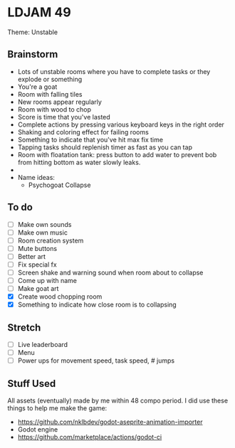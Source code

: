 # LDJAM 49
Theme: Unstable

## Brainstorm
- Lots of unstable rooms where you have to complete tasks or they explode or something
- You're a goat
- Room with falling tiles
- New rooms appear regularly
- Room with wood to chop
- Score is time that you've lasted
- Complete actions by pressing various keyboard keys in the right order
- Shaking and coloring effect for failing rooms
- Something to indicate that you've hit max fix time
- Tapping tasks should replenish timer as fast as you can tap
- Room with floatation tank: press button to add water to prevent bob from hitting bottom as water slowly leaks.
- 
- Name ideas:
  - Psychogoat Collapse

## To do
- [ ] Make own sounds
- [ ] Make own music
- [ ] Room creation system
- [ ] Mute buttons
- [ ] Better art
- [ ] Fix special fx
- [ ] Screen shake and warning sound when room about to collapse
- [ ] Come up with name
- [ ] Make goat art
- [x] Create wood chopping room
- [x] Something to indicate how close room is to collapsing

## Stretch
- [ ] Live leaderboard
- [ ] Menu
- [ ] Power ups for movement speed, task speed, # jumps

## Stuff Used
All assets (eventually) made by me within 48 compo period. I did use these things to help me make the game:
- https://github.com/nklbdev/godot-aseprite-animation-importer
- Godot engine
- https://github.com/marketplace/actions/godot-ci